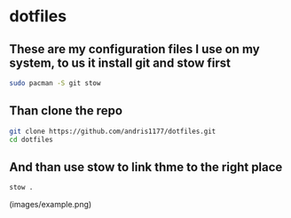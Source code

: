 # dotfiles

## These are my configuration files I use on my system, to us it install git and stow first

``` bash
sudo pacman -S git stow 
```

## Than clone the repo

``` bash
git clone https://github.com/andris1177/dotfiles.git
cd dotfiles
```

## And than use stow to link thme to the right place

``` bash
stow .
```

(images/example.png)
